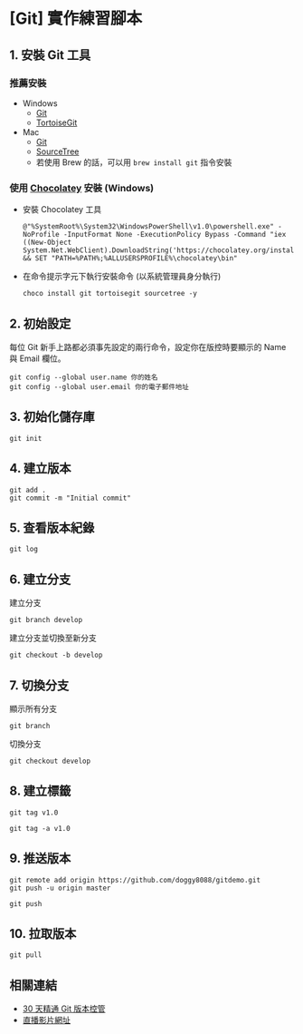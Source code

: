 # [Git] 實作練習腳本

## 1. 安裝 Git 工具

### 推薦安裝

- Windows
  - [Git](https://www.git-scm.com/download/win)
  - [TortoiseGit](https://tortoisegit.org/)
- Mac
  - [Git](https://www.git-scm.com/download/mac)
  - [SourceTree](https://www.sourcetreeapp.com/)
  - 若使用 Brew 的話，可以用 `brew install git` 指令安裝

### 使用 [Chocolatey](https://chocolatey.org/install) 安裝 (Windows)

- 安裝 Chocolatey 工具    
    ```
    @"%SystemRoot%\System32\WindowsPowerShell\v1.0\powershell.exe" -NoProfile -InputFormat None -ExecutionPolicy Bypass -Command "iex ((New-Object System.Net.WebClient).DownloadString('https://chocolatey.org/install.ps1'))" && SET "PATH=%PATH%;%ALLUSERSPROFILE%\chocolatey\bin"
   ```
- 在命令提示字元下執行安裝命令 (以系統管理員身分執行)
  ```
  choco install git tortoisegit sourcetree -y
  ```

## 2. 初始設定

每位 Git 新手上路都必須事先設定的兩行命令，設定你在版控時要顯示的 Name 與 Email 欄位。

  ```
  git config --global user.name 你的姓名
  git config --global user.email 你的電子郵件地址
  ```

## 3. 初始化儲存庫

  ```
  git init
  ```

## 4. 建立版本

  ```
  git add .
  git commit -m "Initial commit"
  ```

## 5. 查看版本紀錄

  ```
  git log
  ```

## 6. 建立分支

  建立分支

  ```
  git branch develop
  ```

  建立分支並切換至新分支

  ```
  git checkout -b develop
  ```

## 7. 切換分支

  顯示所有分支

  ```
  git branch
  ```

  切換分支

  ```
  git checkout develop
  ```

## 8. 建立標籤

  ```
  git tag v1.0
  ```

  ```
  git tag -a v1.0
  ```

## 9. 推送版本

  ```
  git remote add origin https://github.com/doggy8088/gitdemo.git
  git push -u origin master
  ```

  ```
  git push
  ```

## 10. 拉取版本

  ```
  git pull
  ```

## 相關連結

* [30 天精通 Git 版本控管](https://github.com/doggy8088/Learn-Git-in-30-days)
* [直播影片網址](https://business.facebook.com/will.fans/videos/1806894692673000/)

